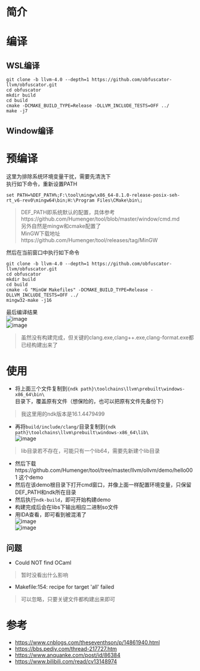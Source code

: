 # 简介
# 编译
## WSL编译
```
git clone -b llvm-4.0 --depth=1 https://github.com/obfuscator-llvm/obfuscator.git
cd obfuscator
mkdir build
cd build
cmake -DCMAKE_BUILD_TYPE=Release -DLLVM_INCLUDE_TESTS=OFF ../
make -j7
```
## Window编译
# 预编译
这里为排除系统环境变量干扰，需要先清洗下\
执行如下命令，重新设置PATH
```
set PATH=%DEF_PATH%;F:\tool\mingw\x86_64-8.1.0-release-posix-seh-rt_v6-rev0\mingw64\bin;H:\Program Files\CMake\bin\;
```
> DEF_PATH即系统默认的配置，具体参考https://github.com/Humenger/tool/blob/master/window/cmd.md \
> 另外自然是mingw和cmake配置了\
> MinGW下载地址https://github.com/Humenger/tool/releases/tag/MinGW

然后在当前窗口中执行如下命令
```
git clone -b llvm-4.0 --depth=1 https://github.com/obfuscator-llvm/obfuscator.git
cd obfuscator
mkdir build
cd build
cmake -G "MinGW Makefiles" -DCMAKE_BUILD_TYPE=Release -DLLVM_INCLUDE_TESTS=OFF ../
mingw32-make -j16
```
最后编译结果 \
![image](https://user-images.githubusercontent.com/27600008/154421924-36523e23-8baa-4750-8339-f5ffcc8263e7.png)\
![image](https://user-images.githubusercontent.com/27600008/154422258-e1d2380b-a423-4bda-84cc-b94b3846c146.png)

> 虽然没有构建完成，但关键的clang.exe,clang++.exe,clang-format.exe都已经构建出来了
# 使用
- 将上面三个文件复制到`{ndk path}\toolchains\llvm\prebuilt\windows-x86_64\bin\`目录下，覆盖原有文件（想保险的，也可以把原有文件先备份下）
> 我这里用的ndk版本是16.1.4479499
- 再将`build/include/clang/`目录复制到`{ndk path}\toolchains\llvm\prebuilt\windows-x86_64\lib\` \
![image](https://user-images.githubusercontent.com/27600008/154430571-81a171de-ddbb-480d-82cb-c9f4b10d1226.png)
> lib目录若不存在，可能只有一个lib64，需要先新建个lib目录
- 然后下载https://github.com/Humenger/tool/tree/master/llvm/ollvm/demo/hello001 这个demo
- 然后在该demo根目录下打开cmd窗口，并像上面一样配置环境变量，只保留DEF_PATH和ndk所在目录
- 然后执行`ndk-build`，即可开始构建demo
- 构建完成后会在libs下输出相应二进制so文件
- 用IDA查看，即可看到被混淆了 \
![image](https://user-images.githubusercontent.com/27600008/154431475-34613d4b-5c75-4b71-861e-4592054cb551.png) \
![image](https://user-images.githubusercontent.com/27600008/154431552-5114e7b6-d49b-480c-b8f9-701dbf05a792.png)

## 问题
- Could NOT find OCaml
> 暂时没看出什么影响
- Makefile:154: recipe for target 'all' failed
> 可以忽略，只要关键文件都构建出来即可
# 参考
- https://www.cnblogs.com/theseventhson/p/14861940.html
- https://bbs.pediy.com/thread-217727.htm
- https://www.anquanke.com/post/id/86384
- https://www.bilibili.com/read/cv13148974


